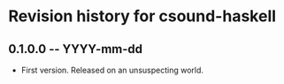 # Revision history for csound-haskell

## 0.1.0.0 -- YYYY-mm-dd

* First version. Released on an unsuspecting world.
